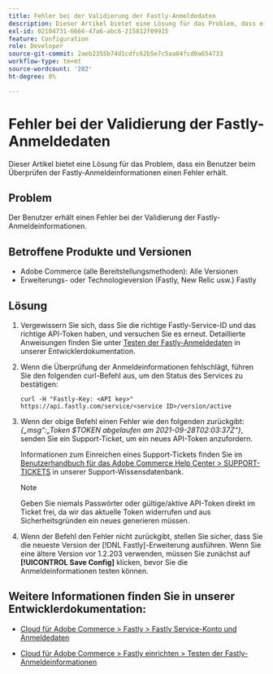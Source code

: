 ```yaml
---
title: Fehler bei der Validierung der Fastly-Anmeldedaten
description: Dieser Artikel bietet eine Lösung für das Problem, dass ein Benutzer beim Überprüfen der Fastly-Anmeldeinformationen einen Fehler erhält.
exl-id: 02104731-6666-47a6-abc6-215812f09915
feature: Configuration
role: Developer
source-git-commit: 2aeb2355b74d1cdfc62b5e7c5aa04fcd0a654733
workflow-type: tm+mt
source-wordcount: '282'
ht-degree: 0%

---
```


# Fehler bei der Validierung der Fastly-Anmeldedaten

Dieser Artikel bietet eine Lösung für das Problem, dass ein Benutzer beim Überprüfen der Fastly-Anmeldeinformationen einen Fehler erhält.

## Problem

Der Benutzer erhält einen Fehler bei der Validierung der Fastly-Anmeldeinformationen.

## Betroffene Produkte und Versionen

* Adobe Commerce (alle Bereitstellungsmethoden): Alle Versionen
* Erweiterungs- oder Technologieversion (Fastly, New Relic usw.) Fastly

## Lösung

1. Vergewissern Sie sich, dass Sie die richtige Fastly-Service-ID und das richtige API-Token haben, und versuchen Sie es erneut. Detaillierte Anweisungen finden Sie unter [Testen der Fastly-Anmeldedaten](https://experienceleague.adobe.com/en/docs/commerce-cloud-service/user-guide/cdn/setup-fastly/fastly-configuration#test-the-fastly-credentials) in unserer Entwicklerdokumentation.
1. Wenn die Überprüfung der Anmeldeinformationen fehlschlägt, führen Sie den folgenden curl-Befehl aus, um den Status des Services zu bestätigen:

   ```curl
   curl -H "Fastly-Key: <API key>" https://api.fastly.com/service/<service ID>/version/active
   ```

1. Wenn der obige Befehl einen Fehler wie den folgenden zurückgibt: *{„msg“:„Token $TOKEN abgelaufen am 2021-09-28T02:03:37Z“}*, senden Sie ein Support-Ticket, um ein neues API-Token anzufordern.

   Informationen zum Einreichen eines Support-Tickets finden Sie im [Benutzerhandbuch für das Adobe Commerce Help Center > SUPPORT-TICKETS](/help/help-center-guide/help-center/magento-help-center-user-guide.md#support-tickets) in unserer Support-Wissensdatenbank.

   >[!NOTE]
   >
   >Geben Sie niemals Passwörter oder gültige/aktive API-Token direkt im Ticket frei, da wir das aktuelle Token widerrufen und aus Sicherheitsgründen ein neues generieren müssen.

1. Wenn der Befehl den Fehler nicht zurückgibt, stellen Sie sicher, dass Sie die neueste Version der [!DNL Fastly]-Erweiterung ausführen. Wenn Sie eine ältere Version vor 1.2.203 verwenden, müssen Sie zunächst auf **[!UICONTROL Save Config]** klicken, bevor Sie die Anmeldeinformationen testen können.

## Weitere Informationen finden Sie in unserer Entwicklerdokumentation:

* [Cloud für Adobe Commerce > Fastly > Fastly Service-Konto und Anmeldedaten](https://experienceleague.adobe.com/en/docs/commerce-cloud-service/user-guide/cdn/fastly#fastly-service-account-and-credentials)

* [Cloud für Adobe Commerce > Fastly einrichten > Testen der Fastly-Anmeldeinformationen](https://experienceleague.adobe.com/en/docs/commerce-cloud-service/user-guide/cdn/setup-fastly/fastly-configuration#test-the-fastly-credentials)
